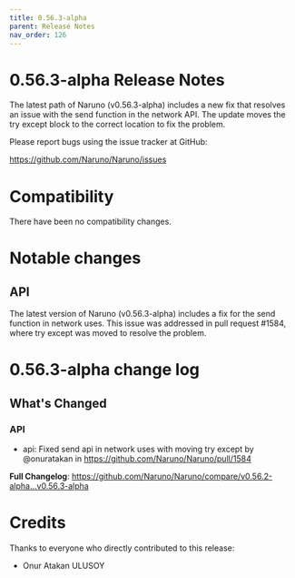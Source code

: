 ```yaml
---
title: 0.56.3-alpha
parent: Release Notes
nav_order: 126
---
```


# 0.56.3-alpha Release Notes

The latest path of Naruno (v0.56.3-alpha) includes a new fix that resolves an issue with the send function in the network API. The update moves the try except block to the correct location to fix the problem.

Please report bugs using the issue tracker at GitHub:

<https://github.com/Naruno/Naruno/issues>

# Compatibility

There have been no compatibility changes.

# Notable changes

## API
The latest version of Naruno (v0.56.3-alpha) includes a fix for the send function in network uses. This issue was addressed in pull request #1584, where try except was moved to resolve the problem.

# 0.56.3-alpha change log

<!-- Release notes generated using configuration in .github/release.yml at master -->

## What's Changed
### API
* api: Fixed send api in network uses with moving try except by @onuratakan in https://github.com/Naruno/Naruno/pull/1584


**Full Changelog**: https://github.com/Naruno/Naruno/compare/v0.56.2-alpha...v0.56.3-alpha

# Credits

Thanks to everyone who directly contributed to this release:

- Onur Atakan ULUSOY
